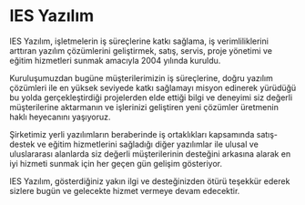 # IES Yazılım

IES Yazılım, işletmelerin iş süreçlerine katkı sağlama, iş verimliliklerini arttıran yazılım çözümlerini geliştirmek, satış, servis, proje yönetimi ve eğitim hizmetleri sunmak amacıyla 2004 yılında kuruldu.

Kuruluşumuzdan bugüne müşterilerimizin iş süreçlerine, doğru yazılım çözümleri ile en yüksek seviyede katkı sağlamayı misyon edinerek yürüdüğü bu yolda gerçekleştirdiği projelerden elde ettiği bilgi ve deneyimi siz değerli müşterilerine aktarmanın ve işlerinizi geliştiren yeni çözümler üretmenin haklı heyecanını yaşıyoruz.

Şirketimiz yerli yazılımların beraberinde iş ortaklıkları kapsamında satış-destek ve eğitim hizmetlerini sağladığı diğer yazılımlar ile ulusal ve uluslararası alanlarda siz değerli müşterilerinin desteğini arkasına alarak en iyi hizmeti sunmak için her geçen gün gelişim gösteriyor.

IES Yazılım, gösterdiğiniz yakın ilgi ve desteğinizden ötürü teşekkür ederek sizlere bugün ve gelecekte hizmet vermeye devam edecektir.
